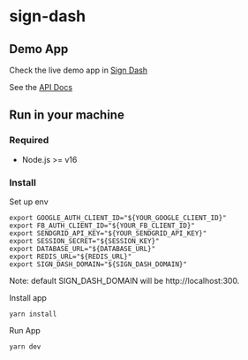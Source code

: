 # sign-dash

## Demo App
Check the live demo app in [Sign Dash](https://sign-dash.onrender.com/)

See the [API Docs](https://sign-dash.onrender.com/api-docs/)

## Run in your machine
### Required
- Node.js >= v16

### Install
Set up env
```shell
export GOOGLE_AUTH_CLIENT_ID="${YOUR_GOOGLE_CLIENT_ID}"
export FB_AUTH_CLIENT_ID="${YOUR_FB_CLIENT_ID}"
export SENDGRID_API_KEY="${YOUR_SENDGRID_API_KEY}"
export SESSION_SECRET="${SESSION_KEY}"
export DATABASE_URL="${DATABASE_URL}"
export REDIS_URL="${REDIS_URL}"
export SIGN_DASH_DOMAIN="${SIGN_DASH_DOMAIN}"
```
Note: default SIGN_DASH_DOMAIN will be http://localhost:300.


Install app
```shell
yarn install
```

Run App
```shell
yarn dev
```
